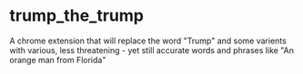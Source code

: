 # trump_the_trump
A chrome extension that will replace the word "Trump" and some varients with various, less threatening - yet still accurate words and phrases like "An orange man from Florida"
